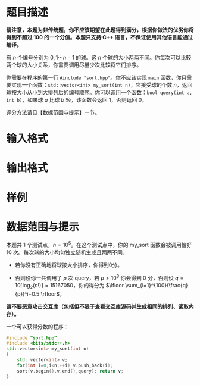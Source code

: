 
# 题目描述

**请注意，本题为非传统题，你不应该期望在此题得到满分，根据你做法的优劣你将得到不超过 100 的一个分值。本题只支持 C++ 语言，不保证使用其他语言能通过编译。**

有 $n$ 个编号分别为 $0,1 \cdots n-1$ 的球。这 $n$ 个球的大小两两不同。你每次可以比较两个球的大小关系，你需要调用尽量少次比较将它们排序。

你需要在程序的第一行 `#include "sort.hpp"`。你不应该实现 `main` 函数，你只需要实现一个函数：`std::vector<int> my_sort(int n)`，它接受球的个数 $n$，返回球按大小从小到大排列后的编号顺序。你可以调用一个函数：`bool query(int a, int b)`，如果球 $a$ 比球 $b$ 轻，该函数会返回 $1$，否则返回 $0$。

评分方法请见【数据范围与提示】一节。

# 输入格式



# 输出格式



# 样例



# 数据范围与提示

本题共 $1$ 个测试点，$n=10^5$。在这个测试点中，你的 $\text{my_sort}$ 函数会被调用恰好 $10$ 次。每次球的大小均匀独立随机生成且两两不同。

+ 若你没有正确地将球按大小排序，你得到$0$分。

+ 否则设你一共调用了 $p$ 次 $\text{query}$，若 $p>10^8$ 你会得到 $0$ 分，否则设 $q=10\lceil \log_2(n!)\rceil=15167050$，你的得分为  $\lfloor \sum_{i=1}^{100}(\frac{q}{p})^i+0.5 \rfloor$。

**请不要恶意攻击交互库（包括但不限于查看交互库源码并生成相同的排列、读取内存）。**

一个可以获得分数的程序：

```C++
#include "sort.hpp"
#include <bits/stdc++.h>
std::vector<int> my_sort(int n)
{
	std::vector<int> v;
	for(int i=0;i<n;++i) v.push_back(i);
	sort(v.begin(),v.end(),query); return v;
}
```


